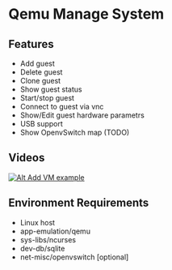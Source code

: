 Qemu Manage System
===========

## Features
 * Add guest
 * Delete guest
 * Clone guest
 * Show guest status
 * Start/stop guest
 * Connect to guest via vnc
 * Show/Edit guest hardware parametrs
 * USB support
 * Show OpenvSwitch map (TODO)

## Videos
[![Alt Add VM example](http://img.youtube.com/vi/66DFeZJz8YM/0.jpg)](http://www.youtube.com/watch?v=66DFeZJz8YM)

## Environment Requirements
 * Linux host
 * app-emulation/qemu
 * sys-libs/ncurses
 * dev-db/sqlite
 * net-misc/openvswitch [optional]
